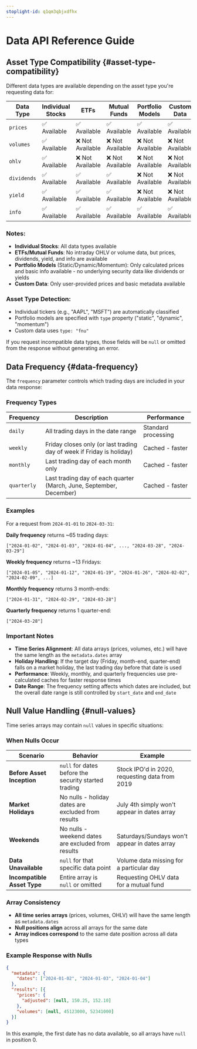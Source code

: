 ```yaml
---
stoplight-id: q1qm3qbjxdfhx
---
```

# Data API Reference Guide

## Asset Type Compatibility {#asset-type-compatibility}

Different data types are available depending on the asset type you're requesting data for:

| Data Type | Individual Stocks | ETFs | Mutual Funds | Portfolio Models | Custom Data |
|-----------|-------------------|------|--------------|------------------|-------------|
| `prices`    | ✅ Available | ✅ Available | ✅ Available | ✅ Available | ✅ Available |
| `volumes`   | ✅ Available | ❌ Not Available | ❌ Not Available | ❌ Not Available | ❌ Not Available |
| `ohlv`      | ✅ Available | ❌ Not Available | ❌ Not Available | ❌ Not Available | ❌ Not Available |
| `dividends` | ✅ Available | ✅ Available | ✅ Available | ❌ Not Available | ❌ Not Available |
| `yield`     | ✅ Available | ✅ Available | ✅ Available | ❌ Not Available | ❌ Not Available |
| `info`      | ✅ Available | ✅ Available | ✅ Available | ✅ Available | ✅ Available |

### Notes:
- **Individual Stocks**: All data types available
- **ETFs/Mutual Funds**: No intraday OHLV or volume data, but prices, dividends, yield, and info are available
- **Portfolio Models** (Static/Dynamic/Momentum): Only calculated prices and basic info available - no underlying security data like dividends or yields
- **Custom Data**: Only user-provided prices and basic metadata available

### Asset Type Detection:
- Individual tickers (e.g., "AAPL", "MSFT") are automatically classified
- Portfolio models are specified with `type` property ("static", "dynamic", "momentum")
- Custom data uses `type: "fnu"`

If you request incompatible data types, those fields will be `null` or omitted from the response without generating an error.

## Data Frequency {#data-frequency}

The `frequency` parameter controls which trading days are included in your data response:

### Frequency Types

| Frequency | Description | Performance |
|-----------|-------------|-------------|
| `daily` | All trading days in the date range | Standard processing |
| `weekly` | Friday closes only (or last trading day of week if Friday is holiday) | Cached - faster |
| `monthly` | Last trading day of each month only | Cached - faster |
| `quarterly` | Last trading day of each quarter (March, June, September, December) | Cached - faster |

### Examples

For a request from `2024-01-01` to `2024-03-31`:

**Daily frequency** returns ~65 trading days:
```
["2024-01-02", "2024-01-03", "2024-01-04", ..., "2024-03-28", "2024-03-29"]
```

**Weekly frequency** returns ~13 Fridays:
```
["2024-01-05", "2024-01-12", "2024-01-19", "2024-01-26", "2024-02-02", "2024-02-09", ...]
```

**Monthly frequency** returns 3 month-ends:
```
["2024-01-31", "2024-02-29", "2024-03-28"]
```

**Quarterly frequency** returns 1 quarter-end:
```
["2024-03-28"]
```

### Important Notes

- **Time Series Alignment**: All data arrays (prices, volumes, etc.) will have the same length as the `metadata.dates` array
- **Holiday Handling**: If the target day (Friday, month-end, quarter-end) falls on a market holiday, the last trading day before that date is used
- **Performance**: Weekly, monthly, and quarterly frequencies use pre-calculated caches for faster response times
- **Date Range**: The frequency setting affects which dates are included, but the overall date range is still controlled by `start_date` and `end_date`

## Null Value Handling {#null-values}

Time series arrays may contain `null` values in specific situations:

### When Nulls Occur

| Scenario | Behavior | Example |
|----------|----------|---------|
| **Before Asset Inception** | `null` for dates before the security started trading | Stock IPO'd in 2020, requesting data from 2019 |
| **Market Holidays** | No nulls - holiday dates are excluded from results | July 4th simply won't appear in dates array |
| **Weekends** | No nulls - weekend dates are excluded from results | Saturdays/Sundays won't appear in dates array |
| **Data Unavailable** | `null` for that specific data point | Volume data missing for a particular day |
| **Incompatible Asset Type** | Entire array is `null` or omitted | Requesting OHLV data for a mutual fund |

### Array Consistency

- **All time series arrays** (prices, volumes, OHLV) will have the same length as `metadata.dates`
- **Null positions align** across all arrays for the same date
- **Array indices correspond** to the same date position across all data types

### Example Response with Nulls

```json
{
  "metadata": {
    "dates": ["2024-01-02", "2024-01-03", "2024-01-04"]
  },
  "results": [{
    "prices": {
      "adjusted": [null, 150.25, 152.10]
    },
    "volumes": [null, 45123000, 52341000]
  }]
}
```

In this example, the first date has no data available, so all arrays have `null` in position 0.